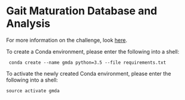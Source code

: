 # Gait Maturation Database and Analysis

For more information on the challenge, look [here](https://physionet.org/physiobank/database/gait-maturation-db/).

To create a Conda environment, please enter the following into a shell:

```shell
 conda create --name gmda python=3.5 --file requirements.txt
```

To activate the newly created Conda environment, please enter the following into a shell:

```shell
source activate gmda
```

